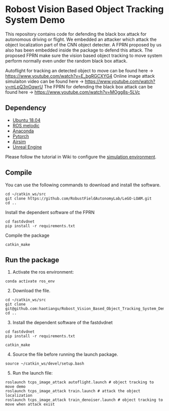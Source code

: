 # Robost Vision Based Object Tracking System Demo


This repository contains code for defending the black box attack for autonomous driving or flight. We embedded an attacker which attack the object localization part of the CNN object detecter. A FPRN proposed by us also has been embedded inside the package to defend this attack. The proposed FPRN make sure the vision based object tracking to move system perform normally even under the random black box attack.


Autoflight for tracking an detected object to move can be found here -> https://www.youtube.com/watch?v=E_bgRGCXYG4
Online image attack simulaiton video can be found here -> https://www.youtube.com/watch?v=mLpQ3nOqwrU
The FPRN for defending the black box attack can be found here -> https://www.youtube.com/watch?v=MOgg8s-5LVc



## Dependency

- [Ubuntu 18.04](https://releases.ubuntu.com/18.04/)
- [ROS melodic](http://wiki.ros.org/ROS/Installation)
- [Anaconda](https://www.anaconda.com/products/distribution#linux)
- [Pytorch](https://pytorch.org/get-started/locally/)
- [Airsim](https://microsoft.github.io/AirSim/airsim_ros_pkgs/)
- [Unreal Engine](https://github.com/EpicGames/UnrealEngine)

Please follow the tutorial in Wiki to configure the [simulation environment](https://github.com/haotiangu/Robost_Vision_Based_Object_Tracking_System_Demo/wiki/The-General-Configuring-Tutorial-of-The-Simulation-Environment).



## Compile

You can use the following commands to download and install the software.

```
cd ~/catkin_ws/src
git clone https://github.com/RobustFieldAutonomyLab/LeGO-LOAM.git
cd ..

```

Install the dependent software of the FPRN

```
cd fastdvdnet
pip install -r requirements.txt
```

Compile the package
```
catkin_make
```



## Run the package

1. Activate the ros environment:
```
conda activate ros_env
```


2. Download the file.

```
cd ~/catkin_ws/src
git clone git@github.com:haotiangu/Robost_Vision_Based_Object_Tracking_System_Demo.git
cd ..
```
3. Install the dependent software of the fastdvdnet

```
cd fastdvdnet
pip install -r requirements.txt
```



```
catkin_make
```

4.  Source the file before running the launch package.
```
source ~/catkin_ws/devel/setup.bash
```


5. Run the launch file:
```
roslaunch tcps_image_attack autoflight.launch # object tracking to move demo
roslaunch tcps_image_attack train.launch # attack the object localization  
roslaunch tcps_image_attack train_denoiser.launch # object tracking to move when attack exist
```


